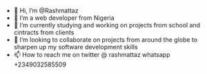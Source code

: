 - 👋 Hi, I’m @Rashmattaz
- 👀 I’m a web developer from Nigeria
- 🌱 I’m currently studying and working on projects from school and cintracts from clients
- 💞️ I’m looking to collaborate on projects from around the globe to sharpen up my software development skills
- 📫 How to reach me on twitter @ rashmattaz whatsapp +2349032585509



